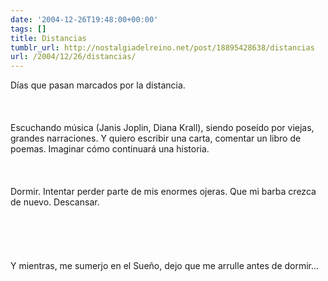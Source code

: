 ```yaml
---
date: '2004-12-26T19:48:00+00:00'
tags: []
title: Distancias
tumblr_url: http://nostalgiadelreino.net/post/18895428638/distancias
url: /2004/12/26/distancias/
---
```


<p>Días que pasan marcados por la distancia.<br/><br/><br/><br/>Escuchando música (Janis Joplin, Diana Krall), siendo poseído por viejas, grandes narraciones. Y quiero escribir una carta, comentar un libro de poemas. Imaginar cómo continuará una historia.<br/><br/><br/><br/>Dormir. Intentar perder parte de mis enormes ojeras. Que mi barba crezca de nuevo. Descansar.<br/><br/><br/><br/><br/><br/>Y mientras, me sumerjo en el Sueño, dejo que me arrulle antes de dormir&hellip;</p><div class="blogger-post-footer"><img width="1" height="1" src="https://blogger.googleusercontent.com/tracker/1180118427259117074-1907913014273213280?l=nostalgiadelreino.blogspot.com" alt=""/></div>